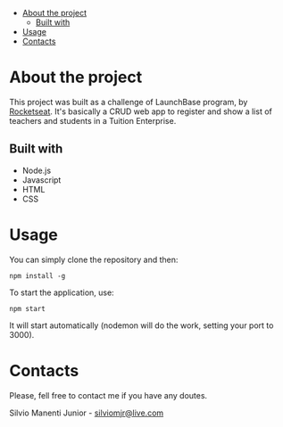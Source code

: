 - [About the project](#about-the-project)
  - [Built with](#built-with)
- [Usage](#usage)
- [Contacts](#contacts)

# About the project
This project was built as a challenge of LaunchBase program, by [Rocketseat](www.rocketseat.com.br). It's basically a CRUD web app to register and show a list of teachers and students in a Tuition Enterprise.

## Built with
* Node.js
* Javascript
* HTML
* CSS

# Usage
You can simply clone the repository and then:

`npm install -g`

To start the application, use: 

`npm start`

It will start automatically (nodemon will do the work, setting your port to 3000).

# Contacts
Please, fell free to contact me if you have any doutes.

Silvio Manenti Junior - silviomjr@live.com